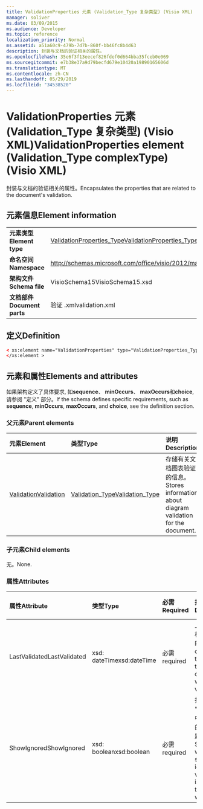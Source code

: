 ```yaml
---
title: ValidationProperties 元素 (Validation_Type 复杂类型) (Visio XML)
manager: soliver
ms.date: 03/09/2015
ms.audience: Developer
ms.topic: reference
localization_priority: Normal
ms.assetid: a51a60c9-479b-7d7b-860f-bb46fc8b4d63
description: 封装与文档的验证相关的属性。
ms.openlocfilehash: 35e6f3f13eecef826fdef0d664bba35fceb0e069
ms.sourcegitcommit: e7b38e37a9d79becfd679e10420a19890165606d
ms.translationtype: MT
ms.contentlocale: zh-CN
ms.lasthandoff: 05/29/2019
ms.locfileid: "34538520"
---
```

# <a name="validationproperties-element-validationtype-complextype-visio-xml"></a><span data-ttu-id="c56e8-103">ValidationProperties 元素 (Validation_Type 复杂类型) (Visio XML)</span><span class="sxs-lookup"><span data-stu-id="c56e8-103">ValidationProperties element (Validation_Type complexType) (Visio XML)</span></span>

<span data-ttu-id="c56e8-104">封装与文档的验证相关的属性。</span><span class="sxs-lookup"><span data-stu-id="c56e8-104">Encapsulates the properties that are related to the document's validation.</span></span>
  
## <a name="element-information"></a><span data-ttu-id="c56e8-105">元素信息</span><span class="sxs-lookup"><span data-stu-id="c56e8-105">Element information</span></span>

|||
|:-----|:-----|
|<span data-ttu-id="c56e8-106">**元素类型**</span><span class="sxs-lookup"><span data-stu-id="c56e8-106">**Element type**</span></span> <br/> |[<span data-ttu-id="c56e8-107">ValidationProperties_Type</span><span class="sxs-lookup"><span data-stu-id="c56e8-107">ValidationProperties_Type</span></span>](validationproperties_type-complextypevisio-xml.md) <br/> |
|<span data-ttu-id="c56e8-108">**命名空间**</span><span class="sxs-lookup"><span data-stu-id="c56e8-108">**Namespace**</span></span> <br/> |http://schemas.microsoft.com/office/visio/2012/main  <br/> |
|<span data-ttu-id="c56e8-109">**架构文件**</span><span class="sxs-lookup"><span data-stu-id="c56e8-109">**Schema file**</span></span> <br/> |<span data-ttu-id="c56e8-110">VisioSchema15</span><span class="sxs-lookup"><span data-stu-id="c56e8-110">VisioSchema15.xsd</span></span>  <br/> |
|<span data-ttu-id="c56e8-111">**文档部件**</span><span class="sxs-lookup"><span data-stu-id="c56e8-111">**Document parts**</span></span> <br/> |<span data-ttu-id="c56e8-112">验证 .xml</span><span class="sxs-lookup"><span data-stu-id="c56e8-112">validation.xml</span></span>  <br/> |
   
## <a name="definition"></a><span data-ttu-id="c56e8-113">定义</span><span class="sxs-lookup"><span data-stu-id="c56e8-113">Definition</span></span>

```XML
< xs:element name="ValidationProperties" type="ValidationProperties_Type" minOccurs="0" maxOccurs="1" >
</xs:element >
```

## <a name="elements-and-attributes"></a><span data-ttu-id="c56e8-114">元素和属性</span><span class="sxs-lookup"><span data-stu-id="c56e8-114">Elements and attributes</span></span>

<span data-ttu-id="c56e8-115">如果架构定义了具体要求, 如**sequence**、 **minOccurs**、 **maxOccurs**和**choice**, 请参阅 "定义" 部分。</span><span class="sxs-lookup"><span data-stu-id="c56e8-115">If the schema defines specific requirements, such as **sequence**, **minOccurs**, **maxOccurs**, and **choice**, see the definition section.</span></span> 
  
### <a name="parent-elements"></a><span data-ttu-id="c56e8-116">父元素</span><span class="sxs-lookup"><span data-stu-id="c56e8-116">Parent elements</span></span>

|<span data-ttu-id="c56e8-117">**元素**</span><span class="sxs-lookup"><span data-stu-id="c56e8-117">**Element**</span></span>|<span data-ttu-id="c56e8-118">**类型**</span><span class="sxs-lookup"><span data-stu-id="c56e8-118">**Type**</span></span>|<span data-ttu-id="c56e8-119">**说明**</span><span class="sxs-lookup"><span data-stu-id="c56e8-119">**Description**</span></span>|
|:-----|:-----|:-----|
|[<span data-ttu-id="c56e8-120">Validation</span><span class="sxs-lookup"><span data-stu-id="c56e8-120">Validation</span></span>](validation-elementvisio-xml.md) <br/> |[<span data-ttu-id="c56e8-121">Validation_Type</span><span class="sxs-lookup"><span data-stu-id="c56e8-121">Validation_Type</span></span>](validation_type-complextypevisio-xml.md) <br/> |<span data-ttu-id="c56e8-122">存储有关文档图表验证的信息。</span><span class="sxs-lookup"><span data-stu-id="c56e8-122">Stores information about diagram validation for the document.</span></span>  <br/> |
   
### <a name="child-elements"></a><span data-ttu-id="c56e8-123">子元素</span><span class="sxs-lookup"><span data-stu-id="c56e8-123">Child elements</span></span>

<span data-ttu-id="c56e8-124">无。</span><span class="sxs-lookup"><span data-stu-id="c56e8-124">None.</span></span>
  
### <a name="attributes"></a><span data-ttu-id="c56e8-125">属性</span><span class="sxs-lookup"><span data-stu-id="c56e8-125">Attributes</span></span>

|<span data-ttu-id="c56e8-126">**属性**</span><span class="sxs-lookup"><span data-stu-id="c56e8-126">**Attribute**</span></span>|<span data-ttu-id="c56e8-127">**类型**</span><span class="sxs-lookup"><span data-stu-id="c56e8-127">**Type**</span></span>|<span data-ttu-id="c56e8-128">**必需**</span><span class="sxs-lookup"><span data-stu-id="c56e8-128">**Required**</span></span>|<span data-ttu-id="c56e8-129">**描述**</span><span class="sxs-lookup"><span data-stu-id="c56e8-129">**Description**</span></span>|<span data-ttu-id="c56e8-130">**可能的值**</span><span class="sxs-lookup"><span data-stu-id="c56e8-130">**Possible values**</span></span>|
|:-----|:-----|:-----|:-----|:-----|
|<span data-ttu-id="c56e8-131">LastValidated</span><span class="sxs-lookup"><span data-stu-id="c56e8-131">LastValidated</span></span>  <br/> |<span data-ttu-id="c56e8-132">xsd: dateTime</span><span class="sxs-lookup"><span data-stu-id="c56e8-132">xsd:dateTime</span></span>  <br/> |<span data-ttu-id="c56e8-133">必需</span><span class="sxs-lookup"><span data-stu-id="c56e8-133">required</span></span>  <br/> |<span data-ttu-id="c56e8-134">上次验证文档的日期和时间。</span><span class="sxs-lookup"><span data-stu-id="c56e8-134">The date and time that the document was last validated.</span></span>  <br/> |<span data-ttu-id="c56e8-135">Xsd: dateTime 类型的值。</span><span class="sxs-lookup"><span data-stu-id="c56e8-135">Values of the xsd:dateTime type.</span></span>  <br/> |
|<span data-ttu-id="c56e8-136">ShowIgnored</span><span class="sxs-lookup"><span data-stu-id="c56e8-136">ShowIgnored</span></span>  <br/> |<span data-ttu-id="c56e8-137">xsd: boolean</span><span class="sxs-lookup"><span data-stu-id="c56e8-137">xsd:boolean</span></span>  <br/> |<span data-ttu-id="c56e8-138">必需</span><span class="sxs-lookup"><span data-stu-id="c56e8-138">required</span></span>  <br/> |<span data-ttu-id="c56e8-139">指定是否在 "问题" 窗口中显示忽略的验证问题。</span><span class="sxs-lookup"><span data-stu-id="c56e8-139">Specifies whether to show ignored validation issues in the Issues window.</span></span>  <br/> |<span data-ttu-id="c56e8-140">Xsd: boolean 类型的值。</span><span class="sxs-lookup"><span data-stu-id="c56e8-140">Values of the xsd:boolean type.</span></span>  <br/> |
   


